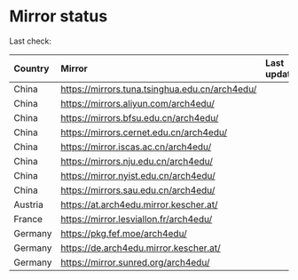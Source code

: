 <script src="./time.js"></script>
# Mirror status
Last check: <script type="text/javascript">localize(1741883428.6061447);</script>

|Country|Mirror|Last update|
|:------|:-----|:----------|
|China|https://mirrors.tuna.tsinghua.edu.cn/arch4edu/|<script type="text/javascript">localize(1741849291);</script>|
|China|https://mirrors.aliyun.com/arch4edu/|<script type="text/javascript">localize(1741849291);</script>|
|China|https://mirrors.bfsu.edu.cn/arch4edu/|<script type="text/javascript">localize(1741849291);</script>|
|China|https://mirrors.cernet.edu.cn/arch4edu/|<script type="text/javascript">localize(1741849291);</script>|
|China|https://mirror.iscas.ac.cn/arch4edu/|<script type="text/javascript">localize(1741849291);</script>|
|China|https://mirrors.nju.edu.cn/arch4edu/|<script type="text/javascript">localize(1741027189);</script>|
|China|https://mirror.nyist.edu.cn/arch4edu/|<script type="text/javascript">localize(1741849291);</script>|
|China|https://mirrors.sau.edu.cn/arch4edu/|<script type="text/javascript">localize(1731653531);</script>|
|Austria|https://at.arch4edu.mirror.kescher.at/|<script type="text/javascript">localize(1741849291);</script>|
|France|https://mirror.lesviallon.fr/arch4edu/|<script type="text/javascript">localize(1741849291);</script>|
|Germany|https://pkg.fef.moe/arch4edu/|<script type="text/javascript">localize(1741849291);</script>|
|Germany|https://de.arch4edu.mirror.kescher.at/|<script type="text/javascript">localize(1741849291);</script>|
|Germany|https://mirror.sunred.org/arch4edu/|<script type="text/javascript">localize(1741849291);</script>|

<script src="./tablefilter/tablefilter.js"></script>
<script src="./table.js"></script>